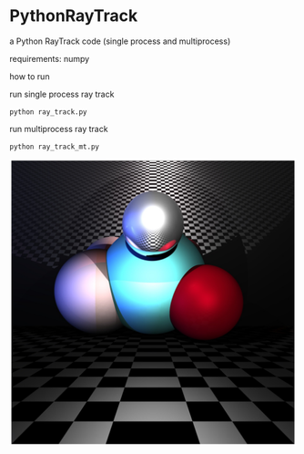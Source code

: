 # PythonRayTrack
a Python RayTrack code (single process and multiprocess)

requirements: numpy

how to run

run single process ray track
```
python ray_track.py
```
run multiprocess ray track
```
python ray_track_mt.py
```
![img](py_ray_track/1649949948.8089814img.jpg)

